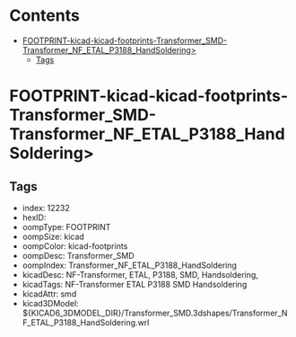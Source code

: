 



Contents
========

* [FOOTPRINT-kicad-kicad-footprints-Transformer_SMD-Transformer_NF_ETAL_P3188_HandSoldering>](#footprint-kicad-kicad-footprints-transformer_smd-transformer_nf_etal_p3188_handsoldering)
	* [Tags](#tags)

# FOOTPRINT-kicad-kicad-footprints-Transformer_SMD-Transformer_NF_ETAL_P3188_HandSoldering>

## Tags

- index: 12232
- hexID: 
- oompType: FOOTPRINT
- oompSize: kicad
- oompColor: kicad-footprints
- oompDesc: Transformer_SMD
- oompIndex: Transformer_NF_ETAL_P3188_HandSoldering
- kicadDesc: NF-Transformer, ETAL, P3188, SMD, Handsoldering,
- kicadTags: NF-Transformer ETAL P3188 SMD Handsoldering
- kicadAttr: smd
- kicad3DModel: ${KICAD6_3DMODEL_DIR}/Transformer_SMD.3dshapes/Transformer_NF_ETAL_P3188_HandSoldering.wrl
